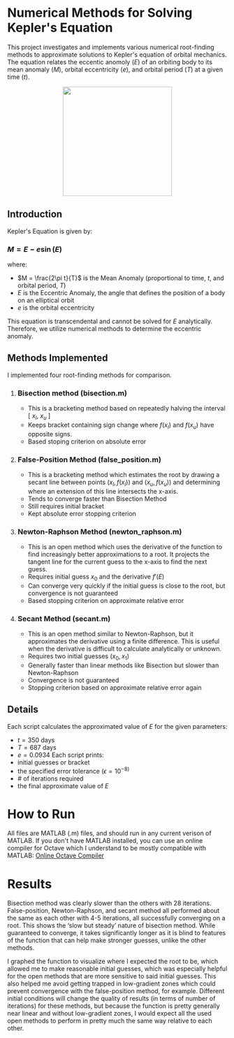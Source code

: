 # Numerical Methods for Solving Kepler's Equation

This project investigates and implements various numerical root-finding methods to approximate solutions to Kepler's equation of orbital mechanics. The equation relates the eccentic anomoly ($E$) of an orbiting body to its mean anomaly ($M$), orbital eccentricity ($e$), and orbital period ($T$) at a given time ($t$).
<p align="center">
<img src="https://upload.wikimedia.org/wikipedia/commons/a/aa/Classical_Kepler_orbit_e0.6.gif?20080111093917" width="250px">
</p>

## Introduction 

Kepler's Equation is given by:
### $M = E - e \sin(E)$

where:
- $M = \frac{2\pi t}{T}$ is the Mean Anomaly (proportional to time, $t$, and orbital period, $T$)
- $E$ is the Eccentric Anomaly, the angle that defines the position of a body on an elliptical orbit
- $e$ is the orbital eccentricity

This equation is transcendental and cannot be solved for $E$ analytically. Therefore, we utilize numerical methods to determine the eccentric anomaly.

## Methods Implemented
I implemented four root-finding methods for comparison.
1. ### Bisection method (bisection.m)
    - This is a bracketing method based on repeatedly halving the interval \[ $x_{l}$, $x_{u}$ ]
    - Keeps bracket containing sign change where $f(x_{l})$ and $f(x_{u})$ have opposite signs. 
    - Based stoping criterion on absolute error
2. ### False-Position Method (false_position.m)
    - This is a bracketing method which estimates the root by drawing a secant line between points $(x_{l},f(x_{l}))$ and $(x_{u},f(x_{u}))$ and determining where an extension of this line intersects the x-axis.
    - Tends to converge faster than Bisection Method
    - Still requires initial bracket
    - Kept absolute error stopping criterion
4. ### Newton-Raphson Method (newton_raphson.m)
    - This is an open method which uses the derivative of the function to find increasingly better approximations to a root. It projects the tangent line for the current guess to the x-axis to find the next guess.
    - Requires initial guess $x_{0}$ and the derivative $f'(E)$
    - Can converge very quickly if the initial guess is close to the root, but convergence is not guaranteed
    - Based stopping criterion on approximate relative error 
6. ### Secant Method (secant.m)
    - This is an open method similar to Newton-Raphson, but it approximates the derivative using a finite difference. This is useful when the derivative is difficult to calculate analytically or unknown.
    - Requires two initial guesses $(x_{0}, x_{1})$
    - Generally faster than linear methods like Bisection but slower than Newton-Raphson
    - Convergence is not guaranteed
    - Stopping criterion based on approximate relative error again

## Details

Each script calculates the approximated value of $E$ for the given parameters:
- $t = 350$ days
- $T = 687$ days
- $e = 0.0934$ 
Each script prints:
- initial guesses or bracket
- the specified error tolerance ($\epsilon = 10^{-8)}$
- \# of iterations required
- the final approximate value of $E$

# How to Run
All files are MATLAB (.m) files, and should run in any current verison of MATLAB. If you don't have MATLAB installed, you can use an online compiler for Octave which I understand to be mostly compatible with MATLAB: [Online Octave Compiler](https://www.mycompiler.io/online-octave-matlab-compiler)

# Results

Bisection method was clearly slower than the others with 28 iterations. False-position, Newton-Raphson, and secant method all performed about the same as each other with 4-5 iterations, all successfully converging on a root. This shows the ‘slow but steady’ nature of bisection method. While guaranteed to converge, it takes significantly longer as it is blind to features of the function that can help make stronger guesses, unlike the other methods.

I graphed the function to visualize where I expected the root to be, which allowed me to
make reasonable initial guesses, which was especially helpful for the open methods that are
more sensitive to said initial guesses. This also helped me avoid getting trapped in low-gradient
zones which could prevent convergence with the false-position method, for example. Different initial conditions will change the quality of results (in terms of number of iterations) for these methods, but because the function is pretty generally near linear and without low-gradient zones, I would expect all the used open methods to perform in pretty much the same way relative to each other.



